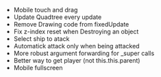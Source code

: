 * Mobile touch and drag
* Update Quadtree every update
* Remove Drawing code from fixedUpdate
* Fix z-index reset when Destroying an object
* Select ship to atack
* Automatick attack only when being attacked
* More robust argument forwarding for _super calls
* Better way to get player (not this.this.parent)
* Mobile fullscreen
